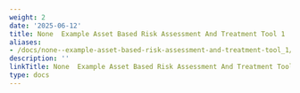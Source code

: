 ```yaml
---
weight: 2
date: '2025-06-12'
title: None  Example Asset Based Risk Assessment And Treatment Tool 1
aliases:
- /docs/none--example-asset-based-risk-assessment-and-treatment-tool_1/
description: ''
linkTitle: None  Example Asset Based Risk Assessment And Treatment Tool 1
type: docs
---
```


